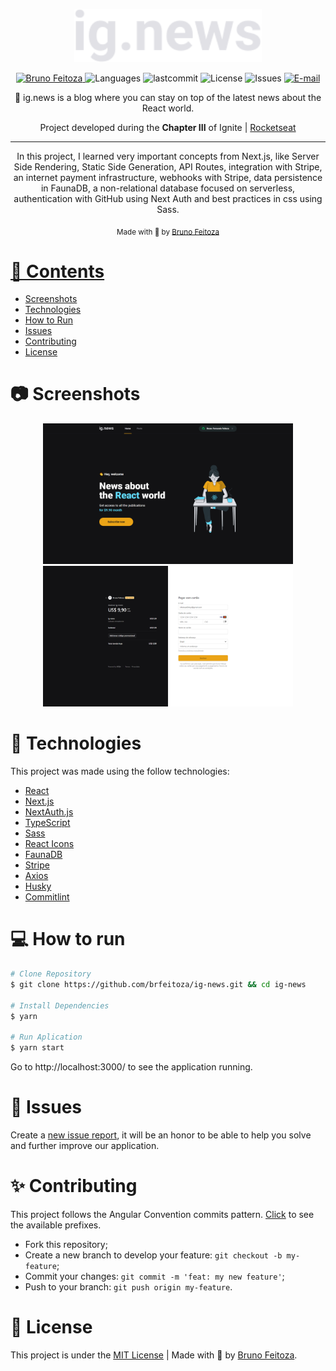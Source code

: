 <p align="center">
   <img src="./.github/logo.svg" alt="dt money" width="300"/>
</p>

<p align="center">
   <a href="https://www.linkedin.com/in/brfeitoza/">
      <img alt="Bruno Feitoza" src="https://img.shields.io/badge/-brfeitoza-5965e0?style=flat&logo=Linkedin&logoColor=white" />
   </a>
  <img alt="Languages" src="https://img.shields.io/github/languages/count/brfeitoza/ig-news?color=%235963C5" />
  <img alt="lastcommit" src="https://img.shields.io/github/last-commit/brfeitoza/ig-news?color=%235761C3" />
  <img alt="License" src="https://img.shields.io/github/license/brfeitoza/ig-news?color=%235E69D7" />
  <img alt="Issues" src="https://img.shields.io/github/issues/brfeitoza/ig-news?color=%235965E0">
  <a href="mailto:bfeitoza634cyt@gmail.com">
   <img alt="E-mail" src="https://img.shields.io/badge/-bfeitoza634cyt%40gmail.com-%23525DCB" />
  </a>
</p>

<p align="center">
  📰 ig.news is a blog where you can stay on top of the latest news about the React world.
</p>

<p align="center">Project developed during the <strong>Chapter III</strong> of Ignite | <a href="https://rocketseat.com.br/">Rocketseat</a></p>

<hr />

<p align="center">In this project, I learned very important concepts from Next.js, like Server Side Rendering, Static Side Generation, API Routes, integration with Stripe, an internet payment infrastructure, webhooks with Stripe, data persistence in FaunaDB, a non-relational database focused on serverless, authentication with GitHub using Next Auth and best practices in css using Sass.
</p>

<div align="center">
  <sub> Made with 💖 by
    <a href="https://github.com/brfeitoza">Bruno Feitoza
  </sub>
</div>

# 📌 Contents

* [Screenshots](#camera-screenshot)
* [Technologies](#rocket-technologies)
* [How to Run](#computer-how-to-run)
* [Issues](#bug-issues)
* [Contributing](#sparkles-issues)
* [License](#page_facing_up-license)

# :camera: Screenshots
<div align="center">
   <img src="./.github/home.png" width="400px">
   <img src="./.github/checkout.png" width="400px">
</div>

# :rocket: Technologies
This project was made using the follow technologies:

* [React](https://reactjs.org/)
* [Next.js](https://nextjs.org/)
* [NextAuth.js](https://next-auth.js.org/)
* [TypeScript](https://www.typescriptlang.org/)
* [Sass](https://sass-lang.com/)
* [React Icons](https://react-icons.github.io/react-icons/)
* [FaunaDB](https://fauna.com/)
* [Stripe](https://stripe.com/br)
* [Axios](https://github.com/axios/axios)
* [Husky](https://www.npmjs.com/package/husky)
* [Commitlint](https://github.com/conventional-changelog/commitlint)

# :computer: How to run

```bash
# Clone Repository
$ git clone https://github.com/brfeitoza/ig-news.git && cd ig-news

# Install Dependencies
$ yarn

# Run Aplication
$ yarn start
```
Go to http://localhost:3000/ to see the application running.

# :bug: Issues

Create a <a href="https://github.com/brfeitoza/ig-news/issues">new issue report</a>, it will be an honor to be able to help you solve and further improve our application.

# :sparkles: Contributing

This project follows the Angular Convention commits pattern. [Click](./commitlint.config.js) to see the available prefixes.

- Fork this repository;
- Create a new branch to develop your feature: `git checkout -b my-feature`;
- Commit your changes: `git commit -m 'feat: my new feature'`;
- Push to your branch: `git push origin my-feature`.

# :page_facing_up: License

This project is under the [MIT License](./LICENSE) |
Made with 💖 by [Bruno Feitoza](https://www.linkedin.com/in/brfeitoza/).
